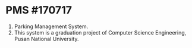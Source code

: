 # PMS #170717
1. Parking Management System.
2. This system is a graduation project of Computer Science Engineering, Pusan National University.

